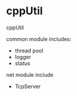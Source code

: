 # cppUtil
cppUtil

common module includes:
- thread pool
- logger
- status

net module include
- TcpServer
